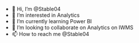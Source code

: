 - 👋 Hi, I’m @Stable04
- 👀 I’m interested in Analytics
- 🌱 I’m currently learning Power BI
- 💞️ I’m looking to collaborate on Analytics on IWMS
- 📫 How to reach me @Stable04

<!---
Stable04/Stable04 is a ✨ special ✨ repository because its `README.md` (this file) appears on your GitHub profile.
You can click the Preview link to take a look at your changes.
--->
